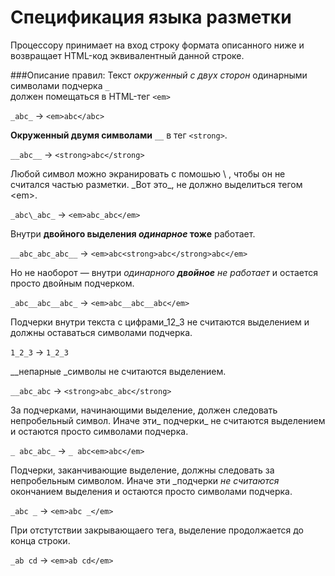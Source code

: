 # Спецификация языка разметки

Процессору принимает на вход строку формата описанного ниже и возвращает HTML-код эквивалентный данной строке.

###Описание правил:
Текст 
_окруженный с двух сторон_  одинарными символами подчерка `_`  
должен помещаться в HTML-тег `<em>`
  
`_abc_` -> `<em>abc</abc>`


__Окруженный двумя символами__ `__` в тег `<strong>`. 

`__abc__` -> `<strong>abc</strong>`


Любой символ можно экранировать с помошью \ , чтобы он не считался частью разметки. 
\_Вот это\_, не должно выделиться тегом \<em\>.

`_abc\_abc_` -> `<em>abc_abc</em>`

Внутри __двойного выделения _одинарное_ тоже__ работает.

`__abc_abc_abc__` -> `<em>abc<strong>abc</strong>abc</em>`

Но не наоборот — внутри _одинарного __двойное__ не работает_ и остается просто двойным подчерком.

`_abc__abc__abc_` -> `<em>abc__abc__abc</em>`

Подчерки внутри текста c цифрами_12_3 не считаются выделением и должны оставаться символами подчерка.

`1_2_3` -> `1_2_3`

__непарные _символы не считаются выделением.

`__abc_abc` -> `<strong>abc_abc</strong>`

За подчерками, начинающими выделение, должен следовать непробельный символ. Иначе эти_ подчерки_ не считаются выделением 
и остаются просто символами подчерка.

`_ abc_abc_` -> `_ abc<em>abc</em>`

Подчерки, заканчивающие выделение, должны следовать за непробельным символом. Иначе эти _подчерки _не считаются_ окончанием выделения 
и остаются просто символами подчерка.

`_abc _` -> `<em>abc _</em>`

При отстутствии закрывающаего тега, выделение продолжается до конца строки. 

`_ab cd` -> `<em>ab cd</em>`
